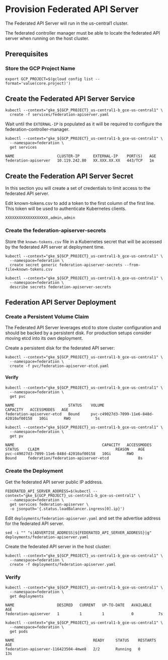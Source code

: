 # Provision Federated API Server

The Federated API Server will run in the us-central1 cluster.

The federated controller manager must be able to locate the federated API server when running on the host cluster.

## Prerequisites

### Store the GCP Project Name

```
export GCP_PROJECT=$(gcloud config list --format='value(core.project)')
```

## Create the Federated API Server Service

```
kubectl --context="gke_${GCP_PROJECT}_us-central1-b_gce-us-central1" \
  create -f services/federation-apiserver.yaml
```

Wait until the `EXTERNAL-IP` is populated as it will be required to configure the federation-controller-manager.

```
kubectl --context="gke_${GCP_PROJECT}_us-central1-b_gce-us-central1" \
  --namespace=federation \
  get services 
```
```
NAME                   CLUSTER-IP      EXTERNAL-IP    PORT(S)   AGE
federation-apiserver   10.119.242.80   XX.XXX.XX.XX   443/TCP   1m
```

## Create the Federation API Server Secret

In this section you will create a set of credentials to limit access to the federated API server.

Edit known-tokens.csv to add a token to the first column of the first line. This token will be used to authenticate Kubernetes clients.

```
XXXXXXXXXXXXXXXXXXX,admin,admin
```

### Create the federation-apiserver-secrets

Store the `known-tokens.csv` file in a Kubernetes secret that will be accessed by the federated API server at deployment time.

```
kubectl --context="gke_${GCP_PROJECT}_us-central1-b_gce-us-central1" \
  --namespace=federation \
  create secret generic federation-apiserver-secrets --from-file=known-tokens.csv
```

```
kubectl --context="gke_${GCP_PROJECT}_us-central1-b_gce-us-central1" \
  --namespace=federation \
  describe secrets federation-apiserver-secrets
```

## Federation API Server Deployment

### Create a Persistent Volume Claim

The Federated API Server leverages etcd to store cluster configuration and should be backed by a persistent disk. For production setups consider moving etcd into its own deployment.

Create a persistent disk for the federated API server:

```
kubectl --context="gke_${GCP_PROJECT}_us-central1-b_gce-us-central1" \
  --namespace=federation \
  create -f pvc/federation-apiserver-etcd.yaml
```

#### Verify

```
kubectl --context="gke_${GCP_PROJECT}_us-central1-b_gce-us-central1" \
  --namespace=federation \
  get pvc
```
```
NAME                        STATUS    VOLUME                                     CAPACITY   ACCESSMODES   AGE
federation-apiserver-etcd   Bound     pvc-c49027d3-7099-11e6-848d-42010af00158   10Gi       RWO           5s
```
```
kubectl --context="gke_${GCP_PROJECT}_us-central1-b_gce-us-central1" \
  --namespace=federation \
  get pv
```
```
NAME                                       CAPACITY   ACCESSMODES   STATUS    CLAIM                                  REASON    AGE
pvc-c49027d3-7099-11e6-848d-42010af00158   10Gi       RWO           Bound     federation/federation-apiserver-etcd             8s
```

### Create the Deployment

Get the federated API server public IP address.

```
FEDERATED_API_SERVER_ADDRESS=$(kubectl --context="gke_${GCP_PROJECT}_us-central1-b_gce-us-central1" \
  --namespace=federation \
  get services federation-apiserver \
  -o jsonpath='{.status.loadBalancer.ingress[0].ip}')
```

Edit `deployments/federation-apiserver.yaml` and set the advertise address for the federated API server.

```
sed -i "" "s|ADVERTISE_ADDRESS|${FEDERATED_API_SERVER_ADDRESS}|g" deployments/federation-apiserver.yaml
```

Create the federated API server in the host cluster:

```
kubectl --context="gke_${GCP_PROJECT}_us-central1-b_gce-us-central1" \
  --namespace=federation \
  create -f deployments/federation-apiserver.yaml
```

### Verify

```
kubectl --context="gke_${GCP_PROJECT}_us-central1-b_gce-us-central1" \
  --namespace=federation \
  get deployments
```
```
NAME                   DESIRED   CURRENT   UP-TO-DATE   AVAILABLE   AGE
federation-apiserver   1         1         1            0           7s
```

```
kubectl --context="gke_${GCP_PROJECT}_us-central1-b_gce-us-central1" \
  --namespace=federation \
  get pods
```
```
NAME                                   READY     STATUS    RESTARTS   AGE
federation-apiserver-116423504-4mwe8   2/2       Running   0          13s
```
